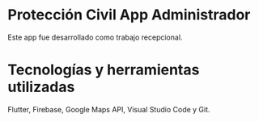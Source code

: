 # Protección Civil App Administrador

Este app fue desarrollado como trabajo recepcional.

# Tecnologías y herramientas utilizadas

Flutter, Firebase, Google Maps API, Visual Studio Code y Git. 
